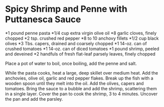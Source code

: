# Spicy Shrimp and Penne with Puttanesca Sauce



*1 pound penne pasta
*1/4 cup extra virgin olive oil
*8 garlic cloves, finely chopped
*2 tsp. crushed red pepper
*8 to 10 anchovy fillets
*1/2 cup black olives
*3 Tbs. capers, drained and coarsely chopped
*1 14-oz. can of crushed tomatoes
*1 14-oz. can of diced tomatoes
*1 pound shrimp, peeled and deveined
*2 handfuls of fresh flat-leaf parsely leaves, finely chopped



Place a pot of water to boil, once boiling, add the penne and salt.

While the pasta cooks, heat a large, deep skillet over medium heat.  Add the anchovies, olive oil, garlic and red pepper flakes.  Break up the fish with a wooden spoon until they melt into the oil.  Add the olives, capers and tomatoes.  Bring the sauce to a bubble and add the shrimp, scattering them in a single layer.  Cover the pan to cook the shrimp, 3 to 4 minutes.  Uncover the pan and add the parsley.
